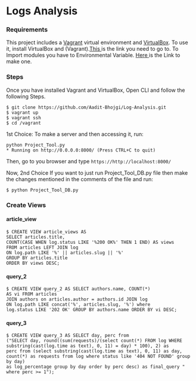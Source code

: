 # Logs Analysis

### Requirements

This project includes a [Vagrant](https://www.vagrantup.com/) virtual environment and [VirtualBox](https://www.virtualbox.org/). To use it, install VirtualBox and (Vagrant).<a href="https://www.vagrantup.com/downloads.html">This </a>is the link you need to go to.
To Import modules you have to Environmental Variable. <a href="http://hanzratech.in/2015/01/16/setting-up-flask-in-ubuntu-14-04-in-virtual-environment.html">Here </a>is the Link to make one.

### Steps

Once you have installed Vagrant and VirtualBox, Open CLI and follow the following Steps.

```
$ git clone https://github.com/Aadit-Bhojgi/Log-Analysis.git
$ vagrant up
$ vagrant ssh
$ cd /vagrant
```
1st Choice:
To make a server and then accessing it, run:
```
python Project_Tool.py
* Running on http://0.0.0.0:8000/ (Press CTRL+C to quit)
```
Then, go to you browser and type `https://http://localhost:8000/`

Now, 2nd Choice
If you want to just run Project_Tool_DB.py file then make the changes mentioned 
in the comments of the file and run:
```
$ python Project_Tool_DB.py
```

### Create Views

#### article_view

```
$ CREATE VIEW article_views AS
SELECT articles.title, 
COUNT(CASE WHEN log.status LIKE '%200 OK%' THEN 1 END) AS views
FROM articles LEFT JOIN log
ON log.path LIKE '%' || articles.slug || '%'
GROUP BY articles.title
ORDER BY views DESC;
```

#### query_2

```
$ CREATE VIEW query_2 AS SELECT authors.name, COUNT(*) 
AS vi FROM articles 
JOIN authors on articles.author = authors.id JOIN log 
ON log.path LIKE concat('%', articles.slug, '%') where 
log.status LIKE '202 OK' GROUP BY authors.name ORDER BY vi DESC;
```

#### query_3

```
$ CREATE VIEW query_3 AS SELECT day, perc from 
("SELECT day, round((sum(requests)/(select count(*) FROM log WHERE
substring(cast(log.time as text), 0, 11) = day) * 100), 2) as
perc from (select substring(cast(log.time as text), 0, 11) as day, 
count(*) as requests from log where status like '404 NOT FOUND' group by day)
as log_percentage group by day order by perc desc) as final_query "
where perc >= 1");
```


